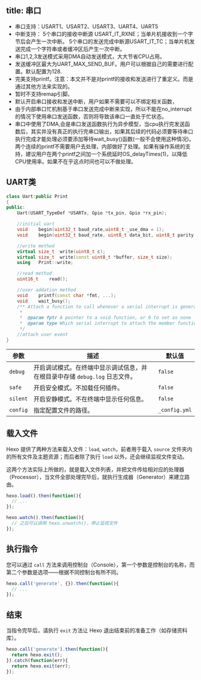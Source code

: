 title: 串口
---
* 串口支持：USART1、USART2、USART3、UART4、UART5
* 中断支持：
5个串口的接收中断源 USART_IT_RXNE；当单片机接收到一个字节后会产生一次中断。
5个串口的发送完成中断源USART_IT_TC；当单片机发送完成一个字符串或者缓冲区后产生一次中断。
* 串口1,2,3发送模式采用DMA自动发送模式，大大节省CPU占用。
* 发送缓冲区最大为UART_MAX_SEND_BUF。用户可以根据自己的需要进行配置。默认配置为128.
* 完美支持printf。注意：本文并不是对printf的接收和发送进行了重定义。而是通过其他方法来实现的。
* 暂时不支持remap引脚。
* 默认开启串口接收和发送中断，用户如果不需要可以不绑定相关函数，
* 由于内部串口忙机制基于串口发送完成中断来实现，所以不能在no_interrupt的情况下使用串口发送函数，否则将导致该串口一直处于忙状态。
* 串口中使用了DMA,会是串口发送函数执行为异步模型，当cpu执行完发送函数后，其实并没有真正的执行完串口输出，如果其后续的代码必须要等待串口执行完成才能处理必须要添加等待wait_busy()函数(一般不会使用这种情况)。两个连续的printf不需要用户去处理，内部做好了处理。如果有操作系统的支持，建议用户在两个printf之间加一个系统延时OS_delayTimes(1)，以降低CPU使用率。如果不在乎这点时间也可以不做处理。

## UART类

``` cpp
class Uart:public Print
{
public:
    Uart(USART_TypeDef *USARTx, Gpio *tx_pin, Gpio *rx_pin);

    //initial uart
    void    begin(uint32_t baud_rate,uint8_t _use_dma = 1);
    void    begin(uint32_t baud_rate, uint8_t data_bit, uint8_t parity, float stop_bit,uint8_t _use_dma);

    //write method
    virtual size_t  write(uint8_t c);
    virtual size_t  write(const uint8_t *buffer, size_t size);
    using   Print::write;

    //read method
    uint16_t    read();

    //user addation method
    void    printf(const char *fmt, ...); 
    void    wait_busy();
    /** Attach a function to call whenever a serial interrupt is generated
     *
     *  @param fptr A pointer to a void function, or 0 to set as none
     *  @param type Which serial interrupt to attach the member function to (Seriall::RxIrq for receive, TxIrq for transmit buffer empty)
     */
    //attach user event
}
```
参数 | 描述 | 默认值
--- | --- | ---
`debug` | 开启调试模式。在终端中显示调试信息，并在根目录中存储 `debug.log` 日志文件。| `false`
`safe` | 开启安全模式。不加载任何插件。| `false`
`silent` | 开启安静模式。不在终端中显示任何信息。| `false`
`config` | 指定配置文件的路径。| `_config.yml`

## 载入文件

Hexo 提供了两种方法来载入文件：`load`, `watch`，前者用于载入 `source` 文件夹内的所有文件及主题资源；而后者除了执行 `load` 以外，还会继续监视文件变动。

这两个方法实际上所做的，就是载入文件列表，并把文件传给相对应的处理器（Processor），当文件全部处理完毕后，就执行生成器（Generator）来建立路由。

``` js
hexo.load().then(function(){
  // ...
});

hexo.watch().then(function(){
  // 之后可以调用 hexo.unwatch()，停止监视文件
});
```

## 执行指令

您可以通过 `call` 方法来调用控制台（Console），第一个参数是控制台的名称，而第二个参数是选项——根据不同控制台有所不同。

``` js
hexo.call('generate', {}).then(function(){
  // ...
});
```

## 结束

当指令完毕后，请执行 `exit` 方法让 Hexo 退出结束前的准备工作（如存储资料库）。

``` js
hexo.call('generate').then(function(){
  return hexo.exit();
}).catch(function(err){
  return hexo.exit(err);
});
```
